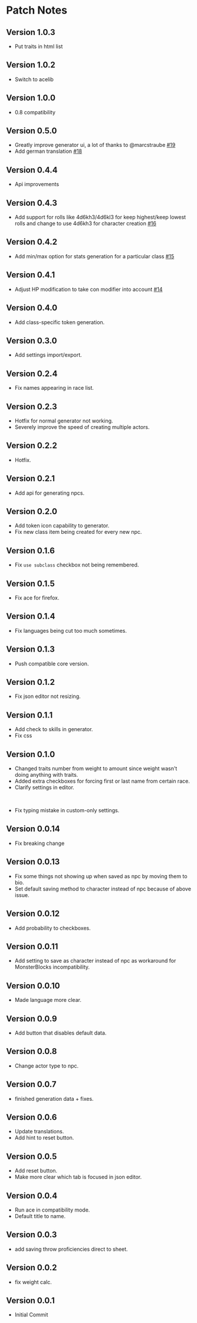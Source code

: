 # Patch Notes

## Version 1.0.3

- Put traits in html list

## Version 1.0.2

- Switch to acelib

## Version 1.0.0

- 0.8 compatibility

## Version 0.5.0

- Greatly improve generator ui, a lot of thanks to @marcstraube [#19](https://github.com/ardittristan/VTTNPCGen/pull/19)
- Add german translation [#18](https://github.com/ardittristan/VTTNPCGen/pull/18)

## Version 0.4.4

- Api improvements

## Version 0.4.3

- Add support for rolls like 4d6kh3/4d6kl3 for keep highest/keep lowest rolls and change to use 4d6kh3 for character creation [#16](https://github.com/ardittristan/VTTNPCGen/pull/16)

## Version 0.4.2

- Add min/max option for stats generation for a particular class [#15](https://github.com/ardittristan/VTTNPCGen/pull/15)

## Version 0.4.1

- Adjust HP modification to take con modifier into account [#14](https://github.com/ardittristan/VTTNPCGen/pull/14)

## Version 0.4.0

- Add class-specific token generation.

## Version 0.3.0

- Add settings import/export.

## Version 0.2.4

- Fix names appearing in race list.

## Version 0.2.3

- Hotfix for normal generator not working.
- Severely improve the speed of creating multiple actors.

## Version 0.2.2

- Hotfix.

## Version 0.2.1

- Add api for generating npcs.

## Version 0.2.0

- Add token icon capability to generator.
- Fix new class item being created for every new npc.

## Version 0.1.6

- Fix `use subclass` checkbox not being remembered.

## Version 0.1.5

- Fix ace for firefox.

## Version 0.1.4

- Fix languages being cut too much sometimes.

## Version 0.1.3

- Push compatible core version.

## Version 0.1.2

- Fix json editor not resizing.

## Version 0.1.1

- Add check to skills in generator.
- Fix css

## Version 0.1.0

- Changed traits number from weight to amount since weight wasn't doing anything with traits.
- Added extra checkboxes for forcing first or last name from certain race.
- Clarify settings in editor.

&nbsp;

- Fix typing mistake in custom-only settings.

## Version 0.0.14

- Fix breaking change

## Version 0.0.13

- Fix some things not showing up when saved as npc by moving them to bio.
- Set default saving method to character instead of npc because of above issue.

## Version 0.0.12

- Add probability to checkboxes.

## Version 0.0.11

- Add setting to save as character instead of npc as workaround for MonsterBlocks incompatibility.

## Version 0.0.10

- Made language more clear.

## Version 0.0.9

- Add button that disables default data.

## Version 0.0.8

- Change actor type to npc.

## Version 0.0.7

- finished generation data + fixes.

## Version 0.0.6

- Update translations.
- Add hint to reset button.

## Version 0.0.5

- Add reset button.
- Make more clear which tab is focused in json editor.

## Version 0.0.4

- Run ace in compatibility mode.
- Default title to name.

## Version 0.0.3

- add saving throw proficiencies direct to sheet.

## Version 0.0.2

- fix weight calc.

## Version 0.0.1

- Initial Commit
